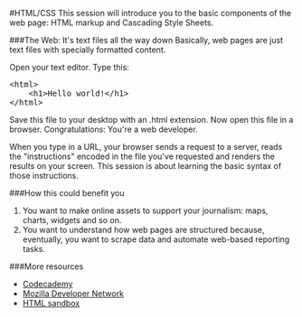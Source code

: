 #HTML/CSS
This session will introduce you to the basic components of the web page: HTML markup and Cascading Style Sheets.

###The Web: It's text files all the way down
Basically, web pages are just text files with specially formatted content.

Open your text editor. Type this:

<pre>
&lt;html>
    &lt;h1>Hello world!&lt;/h1>
&lt;/html>
</pre>

Save this file to your desktop with an .html extension. Now open this file in a browser. Congratulations: You're a web developer.

When you type in a URL, your browser sends a request to a server, reads the "instructions" encoded in the file you've requested and renders the results on your screen. This session is about learning the basic syntax of those instructions.

###How this could benefit you
<ol>
<li>You want to make online assets to support your journalism: maps, charts, widgets and so on.</li>
<li>You want to understand how web pages are structured because, eventually, you want to scrape data and automate web-based reporting tasks.</li>
</ol>

###More resources
<ul>
<li><a href="http://www.codecademy.com/tracks/web">Codecademy</a></li>
<li><a href="https://developer.mozilla.org/en-US/docs/Web/HTML">Mozilla Developer Network</a></li>
<li><a href="http://htmlsandbox.com/">HTML sandbox</a></li>
</ul>
